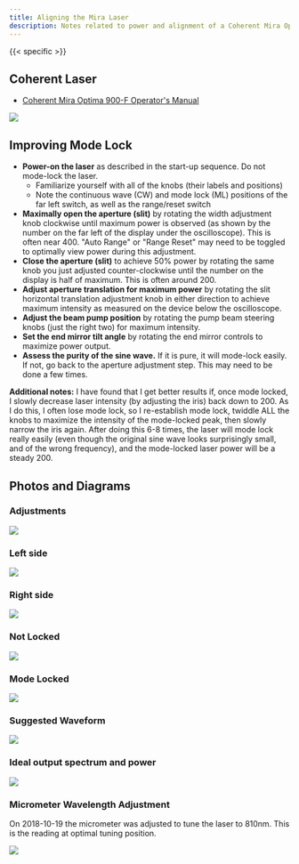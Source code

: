 ```yaml
---
title: Aligning the Mira Laser
description: Notes related to power and alignment of a Coherent Mira Optima 900-F
---
```


{{< specific >}}

## Coherent Laser

* [Coherent Mira Optima 900-F Operator's Manual](https://loci.wisc.edu/sites/default/files/2016-09/Mira%20Optima%20900-F%20Laser%20Operator%27s%20Manual%20%281%29.pdf)

![](/patch/img/gear/mira/laser.jpg)

## Improving Mode Lock

* **Power-on the laser** as described in the start-up sequence. Do not mode-lock the laser.
  * Familiarize yourself with all of the knobs (their labels and positions)
  * Note the continuous wave (CW) and mode lock (ML) positions of the far left switch, as well as the range/reset switch
* **Maximally open the aperture (slit)** by rotating the width adjustment knob clockwise until maximum power is observed (as shown by the number on the far left of the display under the oscilloscope). This is often near 400. "Auto Range" or "Range Reset" may need to be toggled to optimally view power during this adjustment.
* **Close the aperture (slit)** to achieve 50% power by rotating the same knob you just adjusted counter-clockwise until the number on the display is half of maximum. This is often around 200.
* **Adjust aperture translation for maximum power** by rotating the slit horizontal translation adjustment knob in either direction to achieve maximum intensity as measured on the device below the oscilloscope.
* **Adjust the beam pump position** by rotating the pump beam steering knobs (just the right two) for maximum intensity.
* **Set the end mirror tilt angle** by rotating the end mirror controls to maximize power output.
* **Assess the purity of the sine wave.** If it is pure, it will mode-lock easily. If not, go back to the aperture adjustment step. This may need to be done a few times.

**Additional notes:** I have found that I get better results if, once mode locked, I slowly decrease laser intensity (by adjusting the iris) back down to 200. As I do this, I often lose mode lock, so I re-establish mode lock, twiddle ALL the knobs to maximize the intensity of the mode-locked peak, then slowly narrow the iris again. After doing this 6-8 times, the laser will mode lock really easily (even though the original sine wave looks surprisingly small, and of the wrong frequency), and the mode-locked laser power will be a steady 200.

## Photos and Diagrams

### Adjustments

<img src="/patch/img/gear/mira/knobs.png" class="img-fluid">

### Left side
<img src="/patch/img/gear/mira/200px-Laser2.jpg" class="img-fluid d-block mx-auto shadow">

### Right side
<img src="/patch/img/gear/mira/200px-Laser1.jpg" class="img-fluid d-block mx-auto shadow">

### Not Locked
<img src="/patch/img/gear/mira/300px-2p-sine.jpg" class="img-fluid d-block mx-auto shadow">

### Mode Locked
<img src="/patch/img/gear/mira/300px-2p-locked.jpg" class="img-fluid d-block mx-auto shadow">

### Suggested Waveform
<img src="/patch/img/gear/mira/manual-scope.png" class="img-fluid w-50 d-block mx-auto">

### Ideal output spectrum and power
<img src="/patch/img/gear/mira/output.png" class="img-fluid w-50 d-block mx-auto">

### Micrometer Wavelength Adjustment

On 2018-10-19 the micrometer was adjusted to tune the laser to 810nm. This is the reading at optimal tuning position.

<img src="/patch/img/gear/mira/micrometer.jpg" class="img-fluid w-50 d-block mx-auto border shadow">